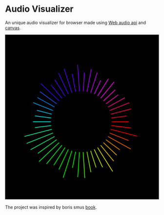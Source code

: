 # Audio Visualizer 

An unique audio visualizer for browser made using [Web audio api](https://developer.mozilla.org/en-US/docs/Web/API/Web_Audio_API) and [canvas](https://developer.mozilla.org/en-US/docs/Web/API/Canvas_API).

![alt text](./viz.png)

The project was inspired by boris smus [book](https://github.com/borismus/webaudioapi.com).
